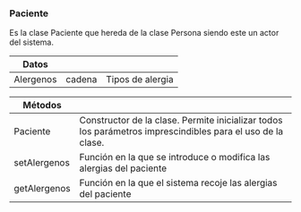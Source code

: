 ### Paciente
Es la clase Paciente que hereda de la clase Persona siendo este un actor del sistema.

| Datos  |||
| -------|------- |---|
| Alergenos | cadena |Tipos de alergia|

| Métodos  ||
| -------|------- |
|Paciente|Constructor de la clase. Permite inicializar todos los parámetros imprescindibles para el uso de la clase.|
|setAlergenos|Función en la que se introduce o modifica las alergias del paciente|
|getAlergenos|Función en la que el sistema recoje las alergias del paciente|